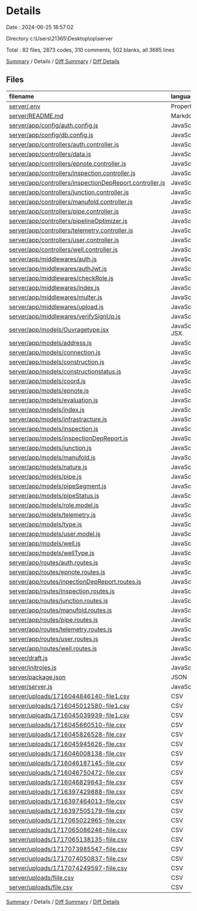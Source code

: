 # Details

Date : 2024-06-25 18:57:02

Directory c:\\Users\\21365\\Desktop\\op\\server

Total : 82 files,  2873 codes, 310 comments, 502 blanks, all 3685 lines

[Summary](results.md) / Details / [Diff Summary](diff.md) / [Diff Details](diff-details.md)

## Files
| filename | language | code | comment | blank | total |
| :--- | :--- | ---: | ---: | ---: | ---: |
| [server/.env](/server/.env) | Properties | 1 | 0 | 0 | 1 |
| [server/README.md](/server/README.md) | Markdown | 44 | 0 | 31 | 75 |
| [server/app/config/auth.config.js](/server/app/config/auth.config.js) | JavaScript | 3 | 0 | 1 | 4 |
| [server/app/config/db.config.js](/server/app/config/db.config.js) | JavaScript | 5 | 0 | 0 | 5 |
| [server/app/controllers/auth.controller.js](/server/app/controllers/auth.controller.js) | JavaScript | 82 | 0 | 9 | 91 |
| [server/app/controllers/data.js](/server/app/controllers/data.js) | JavaScript | 0 | 0 | 1 | 1 |
| [server/app/controllers/epnote.controller.js](/server/app/controllers/epnote.controller.js) | JavaScript | 45 | 9 | 5 | 59 |
| [server/app/controllers/inspection.controller.js](/server/app/controllers/inspection.controller.js) | JavaScript | 22 | 3 | 5 | 30 |
| [server/app/controllers/inspectionDepReport.controller.js](/server/app/controllers/inspectionDepReport.controller.js) | JavaScript | 54 | 9 | 7 | 70 |
| [server/app/controllers/junction.controller.js](/server/app/controllers/junction.controller.js) | JavaScript | 167 | 22 | 16 | 205 |
| [server/app/controllers/manufold.controller.js](/server/app/controllers/manufold.controller.js) | JavaScript | 245 | 24 | 29 | 298 |
| [server/app/controllers/pipe.controller.js](/server/app/controllers/pipe.controller.js) | JavaScript | 402 | 71 | 52 | 525 |
| [server/app/controllers/pipelineOptimizer.js](/server/app/controllers/pipelineOptimizer.js) | JavaScript | 62 | 6 | 16 | 84 |
| [server/app/controllers/telemetry.controller.js](/server/app/controllers/telemetry.controller.js) | JavaScript | 45 | 2 | 8 | 55 |
| [server/app/controllers/user.controller.js](/server/app/controllers/user.controller.js) | JavaScript | 12 | 0 | 4 | 16 |
| [server/app/controllers/well.controller.js](/server/app/controllers/well.controller.js) | JavaScript | 304 | 36 | 27 | 367 |
| [server/app/middlewares/auth.js](/server/app/middlewares/auth.js) | JavaScript | 35 | 0 | 7 | 42 |
| [server/app/middlewares/authJwt.js](/server/app/middlewares/authJwt.js) | JavaScript | 54 | 1 | 10 | 65 |
| [server/app/middlewares/checkRole.js](/server/app/middlewares/checkRole.js) | JavaScript | 0 | 50 | 10 | 60 |
| [server/app/middlewares/index.js](/server/app/middlewares/index.js) | JavaScript | 6 | 0 | 2 | 8 |
| [server/app/middlewares/multer.js](/server/app/middlewares/multer.js) | JavaScript | 21 | 3 | 6 | 30 |
| [server/app/middlewares/upload.js](/server/app/middlewares/upload.js) | JavaScript | 19 | 3 | 5 | 27 |
| [server/app/middlewares/verifySignUp.js](/server/app/middlewares/verifySignUp.js) | JavaScript | 57 | 2 | 11 | 70 |
| [server/app/models/Ouvragetype.jsx](/server/app/models/Ouvragetype.jsx) | JavaScript JSX | 2 | 0 | 0 | 2 |
| [server/app/models/address.js](/server/app/models/address.js) | JavaScript | 9 | 0 | 5 | 14 |
| [server/app/models/connection.js](/server/app/models/connection.js) | JavaScript | 2 | 0 | 2 | 4 |
| [server/app/models/construction.js](/server/app/models/construction.js) | JavaScript | 9 | 0 | 4 | 13 |
| [server/app/models/constructionstatus.js](/server/app/models/constructionstatus.js) | JavaScript | 8 | 0 | 4 | 12 |
| [server/app/models/coord.js](/server/app/models/coord.js) | JavaScript | 9 | 0 | 4 | 13 |
| [server/app/models/epnote.js](/server/app/models/epnote.js) | JavaScript | 9 | 0 | 4 | 13 |
| [server/app/models/evaluation.js](/server/app/models/evaluation.js) | JavaScript | 10 | 0 | 4 | 14 |
| [server/app/models/index.js](/server/app/models/index.js) | JavaScript | 20 | 2 | 6 | 28 |
| [server/app/models/infrastracture.js](/server/app/models/infrastracture.js) | JavaScript | 5 | 0 | 2 | 7 |
| [server/app/models/inspection.js](/server/app/models/inspection.js) | JavaScript | 13 | 0 | 4 | 17 |
| [server/app/models/inspectionDepReport.js](/server/app/models/inspectionDepReport.js) | JavaScript | 9 | 0 | 4 | 13 |
| [server/app/models/junction.js](/server/app/models/junction.js) | JavaScript | 13 | 0 | 8 | 21 |
| [server/app/models/manufold.js](/server/app/models/manufold.js) | JavaScript | 19 | 0 | 5 | 24 |
| [server/app/models/nature.js](/server/app/models/nature.js) | JavaScript | 2 | 0 | 2 | 4 |
| [server/app/models/pipe.js](/server/app/models/pipe.js) | JavaScript | 16 | 0 | 4 | 20 |
| [server/app/models/pipeSegment.js](/server/app/models/pipeSegment.js) | JavaScript | 13 | 6 | 7 | 26 |
| [server/app/models/pipeStatus.js](/server/app/models/pipeStatus.js) | JavaScript | 8 | 0 | 4 | 12 |
| [server/app/models/role.model.js](/server/app/models/role.model.js) | JavaScript | 8 | 0 | 3 | 11 |
| [server/app/models/telemetry.js](/server/app/models/telemetry.js) | JavaScript | 12 | 0 | 4 | 16 |
| [server/app/models/type.js](/server/app/models/type.js) | JavaScript | 2 | 0 | 0 | 2 |
| [server/app/models/user.model.js](/server/app/models/user.model.js) | JavaScript | 14 | 0 | 3 | 17 |
| [server/app/models/well.js](/server/app/models/well.js) | JavaScript | 14 | 1 | 3 | 18 |
| [server/app/models/wellType.js](/server/app/models/wellType.js) | JavaScript | 8 | 0 | 4 | 12 |
| [server/app/routes/auth.routes.js](/server/app/routes/auth.routes.js) | JavaScript | 18 | 1 | 6 | 25 |
| [server/app/routes/epnote.routes.js](/server/app/routes/epnote.routes.js) | JavaScript | 7 | 3 | 4 | 14 |
| [server/app/routes/inpectionDepReport.routes.js](/server/app/routes/inpectionDepReport.routes.js) | JavaScript | 7 | 3 | 4 | 14 |
| [server/app/routes/inspection.routes.js](/server/app/routes/inspection.routes.js) | JavaScript | 6 | 3 | 5 | 14 |
| [server/app/routes/junction.routes.js](/server/app/routes/junction.routes.js) | JavaScript | 8 | 5 | 10 | 23 |
| [server/app/routes/manufold.routes.js](/server/app/routes/manufold.routes.js) | JavaScript | 10 | 5 | 12 | 27 |
| [server/app/routes/pipe.routes.js](/server/app/routes/pipe.routes.js) | JavaScript | 14 | 6 | 12 | 32 |
| [server/app/routes/telemetry.routes.js](/server/app/routes/telemetry.routes.js) | JavaScript | 6 | 1 | 3 | 10 |
| [server/app/routes/user.routes.js](/server/app/routes/user.routes.js) | JavaScript | 23 | 0 | 6 | 29 |
| [server/app/routes/well.routes.js](/server/app/routes/well.routes.js) | JavaScript | 11 | 7 | 8 | 26 |
| [server/draft.js](/server/draft.js) | JavaScript | 30 | 16 | 11 | 57 |
| [server/initroles.js](/server/initroles.js) | JavaScript | 26 | 0 | 5 | 31 |
| [server/package.json](/server/package.json) | JSON | 38 | 0 | 1 | 39 |
| [server/server.js](/server/server.js) | JavaScript | 125 | 10 | 33 | 168 |
| [server/uploads/1716044846140-file1.csv](/server/uploads/1716044846140-file1.csv) | CSV | 85 | 0 | 4 | 89 |
| [server/uploads/1716045012580-file1.csv](/server/uploads/1716045012580-file1.csv) | CSV | 85 | 0 | 4 | 89 |
| [server/uploads/1716045039939-file1.csv](/server/uploads/1716045039939-file1.csv) | CSV | 85 | 0 | 4 | 89 |
| [server/uploads/1716045660510-file.csv](/server/uploads/1716045660510-file.csv) | CSV | 31 | 0 | 1 | 32 |
| [server/uploads/1716045826528-file.csv](/server/uploads/1716045826528-file.csv) | CSV | 31 | 0 | 1 | 32 |
| [server/uploads/1716045945626-file.csv](/server/uploads/1716045945626-file.csv) | CSV | 31 | 0 | 1 | 32 |
| [server/uploads/1716046008138-file.csv](/server/uploads/1716046008138-file.csv) | CSV | 31 | 0 | 1 | 32 |
| [server/uploads/1716046187145-file.csv](/server/uploads/1716046187145-file.csv) | CSV | 31 | 0 | 1 | 32 |
| [server/uploads/1716046750472-file.csv](/server/uploads/1716046750472-file.csv) | CSV | 31 | 0 | 1 | 32 |
| [server/uploads/1716046829643-file.csv](/server/uploads/1716046829643-file.csv) | CSV | 31 | 0 | 1 | 32 |
| [server/uploads/1716397429888-file.csv](/server/uploads/1716397429888-file.csv) | CSV | 11 | 0 | 1 | 12 |
| [server/uploads/1716397464013-file.csv](/server/uploads/1716397464013-file.csv) | CSV | 31 | 0 | 1 | 32 |
| [server/uploads/1716397505179-file.csv](/server/uploads/1716397505179-file.csv) | CSV | 31 | 0 | 1 | 32 |
| [server/uploads/1717065022965-file.csv](/server/uploads/1717065022965-file.csv) | CSV | 31 | 0 | 1 | 32 |
| [server/uploads/1717065086246-fiile.csv](/server/uploads/1717065086246-fiile.csv) | CSV | 3 | 0 | 1 | 4 |
| [server/uploads/1717065138135-fiile.csv](/server/uploads/1717065138135-fiile.csv) | CSV | 3 | 0 | 1 | 4 |
| [server/uploads/1717073985547-fiile.csv](/server/uploads/1717073985547-fiile.csv) | CSV | 3 | 0 | 1 | 4 |
| [server/uploads/1717074050837-fiile.csv](/server/uploads/1717074050837-fiile.csv) | CSV | 3 | 0 | 1 | 4 |
| [server/uploads/1717074249597-fiile.csv](/server/uploads/1717074249597-fiile.csv) | CSV | 3 | 0 | 1 | 4 |
| [server/uploads/fiile.csv](/server/uploads/fiile.csv) | CSV | 3 | 0 | 1 | 4 |
| [server/uploads/file.csv](/server/uploads/file.csv) | CSV | 31 | 0 | 1 | 32 |

[Summary](results.md) / Details / [Diff Summary](diff.md) / [Diff Details](diff-details.md)